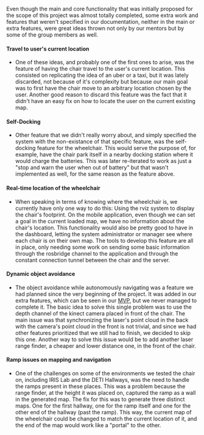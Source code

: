 Even though the main and core functionality that was initially proposed for the scope of this project was almost totally completed, some extra work and features that weren't specified in our documentation, neither in the main or extra features, were great ideas thrown not only by our mentors but by some of the group members as well.  

#### Travel to user's current location
 * One of these ideas, and probably one of the first ones to arise, was the feature of having the chair travel to the user's current location. This consisted on replicating the idea of an uber or a taxi, but it was lately discarded, not because of it's complexity but because our main goal was to first have the chair move to an arbitrary location chosen by the user. Another good reason to discard this feature was the fact that it didn't have an easy fix on how to locate the user on the current existing map.

#### Self-Docking
 * Other feature that we didn't really worry about, and simply specified the system with the non-existance of that specific feature, was the self-docking feature for the wheelchair. This would serve the purpose of, for example, have the chair park itself in a nearby docking station where it would charge the batteries. This was later re-iterated to work as just a "stop and warn the user when out of battery" but that wasn't implemented as well, for the same reason as the feature above.





#### Real-time location of the wheelchair

 * When speaking in terms of knowing where the wheelchair is, we currently have only one way to do this: Using the rviz system to display the chair's footprint. On the mobile application, even though we can set a goal in the current loaded map, we have no information about the chair's location. This functionality would also be pretty good to have in the dashboard, letting the system administrator or manager see where each chair is on their own map. The tools to develop this feature are all in place, only needing some work on sending some basic information through the rosbridge channel to the application and through the constant connection tunnel between the chair and the server.

#### Dynamic object avoidance

 * The object avoidance while autonomously navigating was a feature we had planned since the very beginning of the project. It was added in our extra features, which can be seen in our [MVP](../team/deliv.md), but we never managed to complete it. The basic idea to solve this single problem was to use the depth channel of the kinect camera placed in front of the chair. The main issue was that synchronizing the laser's point cloud in the back with the camera's point cloud in the front is not trivial, and since we had other features prioritized that we still had to finish, we decided to skip this one. Another way to solve this issue would be to add another laser range finder, a cheaper and lower distance one, in the front of the chair.

#### Ramp issues on mapping and navigation

 * One of the challenges on some of the environments we tested the chair on, including IRIS Lab and the DETI Hallways, was the need to handle the ramps present in these places. This was a problem because the range finder, at the height it was placed on, captured the ramp as a wall in the generated map. The fix for this was to generate three distinct maps. One for the first hallway, one for the ramp itself and one for the other end of the hallway (past the ramp). This way, the current map of the wheelchair could be changed to match the current location of it, and the end of the map would work like a "portal" to the other.


